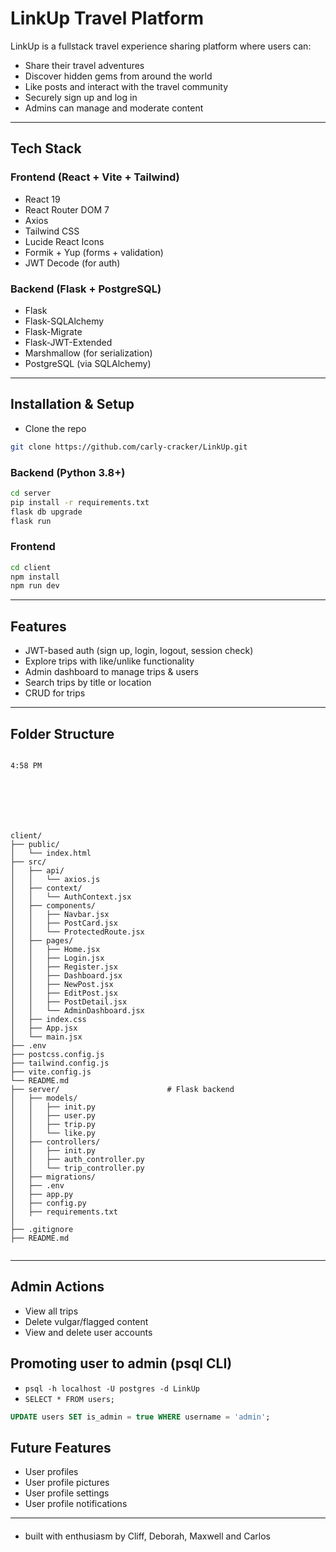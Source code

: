 # LinkUp Travel Platform

LinkUp is a fullstack travel experience sharing platform where users can:
- Share their travel adventures
- Discover hidden gems from around the world
- Like posts and interact with the travel community
- Securely sign up and log in
- Admins can manage and moderate content

---

## Tech Stack

### Frontend (React + Vite + Tailwind)
- React 19
- React Router DOM 7
- Axios
- Tailwind CSS
- Lucide React Icons
- Formik + Yup (forms + validation)
- JWT Decode (for auth)

### Backend (Flask + PostgreSQL)
- Flask
- Flask-SQLAlchemy
- Flask-Migrate
- Flask-JWT-Extended
- Marshmallow (for serialization)
- PostgreSQL (via SQLAlchemy)

---

## Installation & Setup
- Clone the repo
```bash
git clone https://github.com/carly-cracker/LinkUp.git
```

### Backend (Python 3.8+)
```bash
cd server
pip install -r requirements.txt
flask db upgrade
flask run
```

### Frontend
```bash
cd client
npm install
npm run dev
```

---

## Features
- JWT-based auth (sign up, login, logout, session check)
- Explore trips with like/unlike functionality
- Admin dashboard to manage trips & users
- Search trips by title or location
- CRUD for trips

---

## Folder Structure

```
	
4:58 PM







client/
├── public/
│   └── index.html
├── src/
│   ├── api/
│   │   └── axios.js
│   ├── context/
│   │   └── AuthContext.jsx
│   ├── components/
│   │   ├── Navbar.jsx
│   │   ├── PostCard.jsx
│   │   └── ProtectedRoute.jsx
│   ├── pages/
│   │   ├── Home.jsx
│   │   ├── Login.jsx
│   │   ├── Register.jsx
│   │   ├── Dashboard.jsx        
│   │   ├── NewPost.jsx
│   │   ├── EditPost.jsx
│   │   ├── PostDetail.jsx
│   │   └── AdminDashboard.jsx    
│   ├── index.css                
│   ├── App.jsx
│   └── main.jsx
├── .env                         
├── postcss.config.js
├── tailwind.config.js
├── vite.config.js
└── README.md
├── server/                        # Flask backend
│   ├── models/
│   │   ├── init.py
│   │   ├── user.py
│   │   ├── trip.py
│   │   └── like.py
│   ├── controllers/
│   │   ├── init.py
│   │   ├── auth_controller.py
│   │   └── trip_controller.py
│   ├── migrations/                
│   ├── .env                       
│   ├── app.py                     
│   ├── config.py                  
│   ├── requirements.txt
│
├── .gitignore
├── README.md


```

---

## Admin Actions
- View all trips
- Delete vulgar/flagged content
- View and delete user accounts

## Promoting user to admin (psql CLI)
- `psql -h localhost -U postgres -d LinkUp`
- `SELECT * FROM users;`
```sql
UPDATE users SET is_admin = true WHERE username = 'admin';
```
## Future Features
- User profiles
- User profile pictures
- User profile settings
- User profile notifications
---
####
- built with enthusiasm by Cliff, Deborah, Maxwell and Carlos